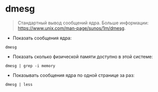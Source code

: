 # dmesg

> Стандартный вывод сообщений ядра.
> Больше информации: <https://www.unix.com/man-page/sunos/1m/dmesg>.

- Показать сообщения ядра:

`dmesg`

- Показать сколько физической памяти доступно в этой системе:

`dmesg | grep -i memory`

- Показывать сообщения ядра по одной странице за раз:

`dmesg | less`
